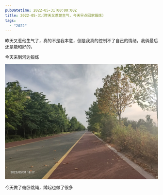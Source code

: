 ```yaml
---
pubDatetime: 2022-05-31T00:00:00Z
title: 2022-05-31(昨天又惹她生气，今天早点回家锻炼)
tags:
  - "2022"
---
```


昨天又惹他生气了，真的不是我本意，倒是我真的控制不了自己的情绪，我俩最后还是能和好的，

今天来到河边锻炼

![](../../img/6904315-3ce84d3ddc67b34f.jpg)

今天做了俯卧跳绳，蹲起也做了很多

